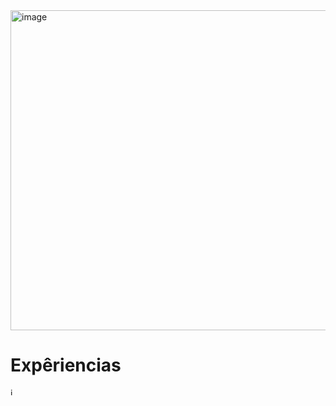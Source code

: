 <img width="512" height="512" alt="image" src="https://github.com/user-attachments/assets/47b82455-34d8-4ec2-8562-ef36985807e3" />

# Expêriencias

<img width="12" height="12" alt="image" src="https://github.com/user-attachments/assets/97c064f2-efac-42e9-a046-59b47df27e9b" />

